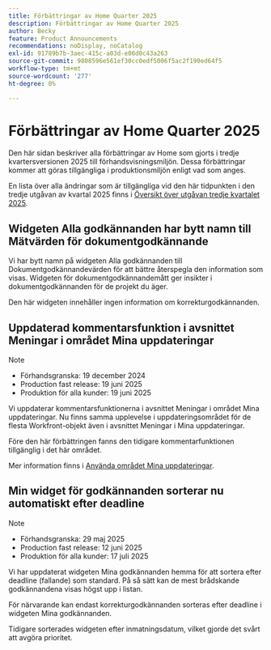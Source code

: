 ```yaml
---
title: Förbättringar av Home Quarter 2025
description: Förbättringar av Home Quarter 2025
author: Becky
feature: Product Announcements
recommendations: noDisplay, noCatalog
exl-id: 91789b7b-3aec-415c-a03d-e06d0c43a263
source-git-commit: 9808596e561ef30cc0edf5006f5ac2f190ed64f5
workflow-type: tm+mt
source-wordcount: '277'
ht-degree: 0%

---
```


# Förbättringar av Home Quarter 2025

Den här sidan beskriver alla förbättringar av Home som gjorts i tredje kvartersversionen 2025 till förhandsvisningsmiljön. Dessa förbättringar kommer att göras tillgängliga i produktionsmiljön enligt vad som anges.

En lista över alla ändringar som är tillgängliga vid den här tidpunkten i den tredje utgåvan av kvartal 2025 finns i [Översikt över utgåvan tredje kvartalet 2025](/help/quicksilver/product-announcements/product-releases/25-q3-release-activity/25-q3-release-overview.md).

## Widgeten Alla godkännanden har bytt namn till Mätvärden för dokumentgodkännande

Vi har bytt namn på widgeten Alla godkännanden till Dokumentgodkännandevärden för att bättre återspegla den information som visas. Widgeten för dokumentgodkännandemått ger insikter i dokumentgodkännanden för de projekt du äger.

Den här widgeten innehåller ingen information om korrekturgodkännanden.

## Uppdaterad kommentarsfunktion i avsnittet Meningar i området Mina uppdateringar

>[!NOTE]
>
>* Förhandsgranska: 19 december 2024
>* Production fast release: 19 juni 2025
>* Produktion för alla kunder: 19 juni 2025

Vi uppdaterar kommentarsfunktionerna i avsnittet Meningar i området Mina uppdateringar. Nu finns samma upplevelse i uppdateringsområdet för de flesta Workfront-objekt även i avsnittet Meningar i Mina uppdateringar.

Före den här förbättringen fanns den tidigare kommentarfunktionen tillgänglig i det här området.

Mer information finns i [Använda området Mina uppdateringar](/help/quicksilver/workfront-basics/using-home/using-the-home-area/my-updates-area.md).

## Min widget för godkännanden sorterar nu automatiskt efter deadline

>[!NOTE]
>
>* Förhandsgranska: 29 maj 2025
>* Production fast release: 12 juni 2025
>* Produktion för alla kunder: 17 juli 2025

Vi har uppdaterat widgeten Mina godkännanden hemma för att sortera efter deadline (fallande) som standard. På så sätt kan de mest brådskande godkännandena visas högst upp i listan.

För närvarande kan endast korrekturgodkännanden sorteras efter deadline i widgeten Mina godkännanden.

Tidigare sorterades widgeten efter inmatningsdatum, vilket gjorde det svårt att avgöra prioritet.

